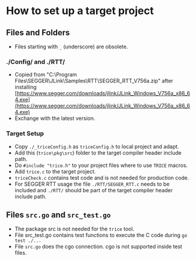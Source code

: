 # How to set up a target project

## Files and Folders

- Files starting with `_` (underscore) are obsolete.

### ./Config/ and ./RTT/

- Copied from "C:\Program Files\SEGGER\JLink\Samples\RTT\SEGGER_RTT_V756a.zip" after installing [https://www.segger.com/downloads/jlink/JLink_Windows_V756a_x86_64.exe](https://www.segger.com/downloads/jlink/JLink_Windows_V756a_x86_64.exe)
- Exchange with the latest version.

### Target Setup

- Copy `./_triceConfig.h` as `triceConfig.h` to local project and adapt.
- Add this (`trice\pkg\src`) folder to the target compiler header include path.
- Do `#include "trice.h"` to your project files where to use `TRICE` macros.
- Add `trice.c` to the target project.
- `triceCheck.c` contains test code and is not needed for production code.
- For SEGGER RTT usage the file `./RTT/SEGGER_RTT.c` needs to be included and `./RTT/` should be part of the target compiler header include path.

## Files `src.go` and `src_test.go`

- The package src is not needed for the `trice` tool.
- File src_test.go contains test functions to execute the C code during `go test ./...`
- File `src.go` does the cgo connection. cgo is not supported inside test files.
